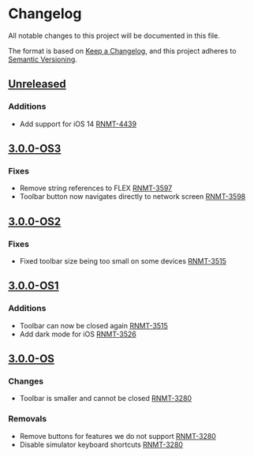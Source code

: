 # Changelog

All notable changes to this project will be documented in this file.

The format is based on [Keep a Changelog](https://keepachangelog.com/en/1.0.0/),
and this project adheres to [Semantic Versioning](https://semver.org/spec/v2.0.0.html).

## [Unreleased]
### Additions
- Add support for iOS 14 [RNMT-4439](https://outsystemsrd.atlassian.net/browse/RNMT-4439)

## [3.0.0-OS3]
### Fixes
- Remove string references to FLEX [RNMT-3597](https://outsystemsrd.atlassian.net/browse/RNMT-3597)
- Toolbar button now navigates directly to network screen [RNMT-3598](https://outsystemsrd.atlassian.net/browse/RNMT-3598)

## [3.0.0-OS2]
### Fixes
- Fixed toolbar size being too small on some devices [RNMT-3515](https://outsystemsrd.atlassian.net/browse/RNMT-3515)

## [3.0.0-OS1]
### Additions
- Toolbar can now be closed again [RNMT-3515](https://outsystemsrd.atlassian.net/browse/RNMT-3515)
- Add dark mode for iOS [RNMT-3526](https://outsystemsrd.atlassian.net/browse/RNMT-3526)

## [3.0.0-OS]
### Changes
- Toolbar is smaller and cannot be closed [RNMT-3280](https://outsystemsrd.atlassian.net/browse/RNMT-3280)

### Removals
- Remove buttons for features we do not support [RNMT-3280](https://outsystemsrd.atlassian.net/browse/RNMT-3280)
- Disable simulator keyboard shortcuts [RNMT-3280](https://outsystemsrd.atlassian.net/browse/RNMT-3280)

[Unreleased]: https://github.com/OutSystems/FLEX/compare/3.0.0-OS3...outsystems
[3.0.0-OS3]: https://github.com/OutSystems/FLEX/compare/3.0.0-OS2...3.0.0-OS3
[3.0.0-OS2]: https://github.com/OutSystems/FLEX/compare/3.0.0-OS1...3.0.0-OS2
[3.0.0-OS1]: https://github.com/OutSystems/FLEX/compare/3.0.0-OS...3.0.0-OS1
[3.0.0-OS]: https://github.com/OutSystems/FLEX/compare/3.0.0...3.0.0-OS
